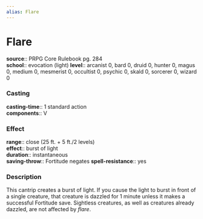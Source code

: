 ```yaml
---
alias: Flare
---
```


# Flare 

**source**:: PRPG Core Rulebook pg. 284  
**school**:: evocation (light)
**level**:: arcanist 0, bard 0, druid 0, hunter 0, magus 0, medium 0, mesmerist 0, occultist 0, psychic 0, skald 0, sorcerer 0, wizard 0

### Casting 

**casting-time**:: 1 standard action  
**components**:: V

### Effect 

**range**:: close (25 ft. + 5 ft./2 levels)  
**effect**:: burst of light  
**duration**:: instantaneous  
**saving-throw**:: Fortitude negates
**spell-resistance**:: yes

### Description 

This cantrip creates a burst of light. If you cause the light to burst in front of a single creature, that creature is dazzled for 1 minute unless it makes a successful Fortitude save. Sightless creatures, as well as creatures already dazzled, are not affected by *flare*.

